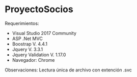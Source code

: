 # ProyectoSocios

Requerimientos: 
- Visual Studio 2017 Community
- ASP .Net MVC
- Boostrap V. 4.4.1
- Jquery V. 3.3.1
- Jquery Validation V. 1.17.0
- Navegador: Chrome

Observaciones: 
Lectura única de archivo con extención .svc
